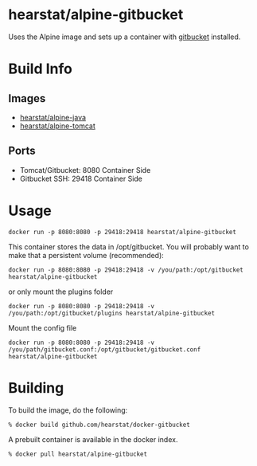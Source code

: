 # hearstat/alpine-gitbucket
Uses the Alpine image and sets up a container with [gitbucket](https://github.com/gitbucket/gitbucket) installed.

# Build Info
## Images
- [hearstat/alpine-java](https://hub.docker.com/r/hearstat/alpine-java/)
- [hearstat/alpine-tomcat](https://hub.docker.com/r/hearstat/alpine-tomcat/)

## Ports
- Tomcat/Gitbucket: 8080 Container Side
- Gitbucket SSH: 29418 Container Side

# Usage

```
docker run -p 8080:8080 -p 29418:29418 hearstat/alpine-gitbucket
```

This container stores the data in /opt/gitbucket. You will probably want to make that a persistent volume (recommended):

```
docker run -p 8080:8080 -p 29418:29418 -v /you/path:/opt/gitbucket hearstat/alpine-gitbucket
```

or only mount the plugins folder

```
docker run -p 8080:8080 -p 29418:29418 -v /you/path:/opt/gitbucket/plugins hearstat/alpine-gitbucket
```

Mount the config file

```
docker run -p 8080:8080 -p 29418:29418 -v /you/path/gitbucket.conf:/opt/gitbucket/gitbucket.conf hearstat/alpine-gitbucket
```

# Building
To build the image, do the following:

```
% docker build github.com/hearstat/docker-gitbucket
```

A prebuilt container is available in the docker index.

```
% docker pull hearstat/alpine-gitbucket
```
